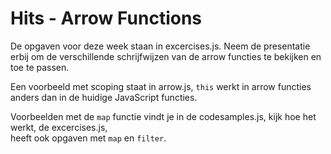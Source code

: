 # Hits - Arrow Functions
De opgaven voor deze week staan in excercises.js. Neem de presentatie erbij om de verschillende
schrijfwijzen van de arrow functies te bekijken en toe te passen. 

Een voorbeeld met scoping staat in arrow.js, `this` werkt in arrow functies anders dan in de huidige JavaScript functies.

Voorbeelden met de `map` functie vindt je in de codesamples.js, kijk hoe het werkt, de excercises.js,   
heeft ook opgaven met `map` en `filter`.
